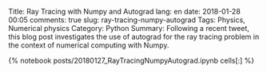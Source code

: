 ﻿Title: Ray Tracing with Numpy and Autograd
lang: en
date: 2018-01-28 00:05
comments: true
slug: ray-tracing-numpy-autograd
Tags: Physics, Numerical physics
Category: Python
Summary: Following a recent tweet, this blog post investigates the use of autograd for the ray tracing problem in the context of numerical computing with Numpy.

{% notebook posts/20180127_RayTracingNumpyAutograd.ipynb cells[:] %}
